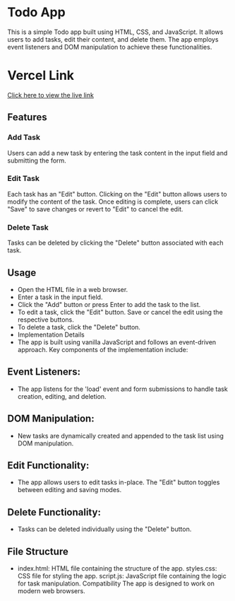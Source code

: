 # Todo App 
This is a simple Todo app built using HTML, CSS, and JavaScript. It allows users to add tasks, edit their content, and delete them. The app employs event listeners and DOM manipulation to achieve these functionalities.

# Vercel Link
  [Click here to view the live link](https://my-list-to-do.vercel.app/)
  
## Features
### Add Task
Users can add a new task by entering the task content in the input field and submitting the form.

### Edit Task
Each task has an "Edit" button. Clicking on the "Edit" button allows users to modify the content of the task. Once editing is complete, users can click "Save" to save changes or revert to "Edit" to cancel the edit.

### Delete Task
Tasks can be deleted by clicking the "Delete" button associated with each task.

## Usage
- Open the HTML file in a web browser.
- Enter a task in the input field.
- Click the "Add" button or press Enter to add the task to the list.
- To edit a task, click the "Edit" button. Save or cancel the edit using the respective buttons.
- To delete a task, click the "Delete" button.
- Implementation Details
- The app is built using vanilla JavaScript and follows an event-driven approach. Key components of the implementation include:

## Event Listeners:
- The app listens for the 'load' event and form submissions to handle task creation, editing, and deletion.

## DOM Manipulation: 
- New tasks are dynamically created and appended to the task list using DOM manipulation.

## Edit Functionality: 
- The app allows users to edit tasks in-place. The "Edit" button toggles between editing and saving modes.

## Delete Functionality:
- Tasks can be deleted individually using the "Delete" button.

## File Structure
 - index.html: HTML file containing the structure of the app.
styles.css: CSS file for styling the app.
script.js: JavaScript file containing the logic for task manipulation.
Compatibility
The app is designed to work on modern web browsers.